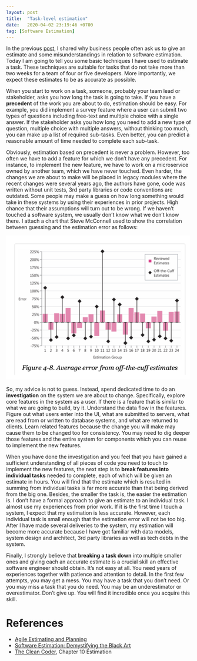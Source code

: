 ```yaml
---
layout: post
title:  "Task-level estimation"
date:   2020-04-02 23:19:46 +0700
tag: [Software Estimation]
---
```

In the previous [post](/2020/03/28/what-is-software-estimation.html), I shared why business people often ask us to give an estimate and some misunderstandings in relation to software estimation. Today I am going to tell you some basic techniques I have used to estimate a task. These techniques are suitable for tasks that do not take more than two weeks for a team of four or five developers. More importantly, we expect these estimates to be as accurate as possible.

When you start to work on a task, someone, probably your team lead or stakeholder, asks you how long the task is going to take. If you have a **precedent** of the work you are about to do, estimation should be easy. For example, you did implement a survey feature where a user can submit two types of questions including free-text and multiple choice with a single answer. If the stakeholder asks you how long you need to add a new type of question, multiple choice with multiple answers, without thinking too much, you can make up a list of required sub-tasks. Even better, you can predict a reasonable amount of time needed to complete each sub-task.

Obviously, estimation based on precedent is never a problem. However, too often we have to add a feature for which we don’t have any precedent. For instance, to implement the new feature, we have to work on a microservice owned by another team, which we have never touched. Even harder, the changes we are about to make will be placed in legacy modules where the recent changes were several years ago, the authors have gone, code was written without unit tests, 3rd party libraries or code conventions are outdated. Some people may make a guess on how long something would take in these systems by using their experiences in prior projects. High chance that their assumptions will turn out to be wrong. If we haven’t touched a software system, we usually don’t know what we don’t know there. I attach a chart that Steve McConnell used to show the correlation between guessing and the estimation error as follows:

<img src="/assets/images/guessing-and-error-20200402.png" alt="guessing-and-error" width="500">

So, my advice is not to guess. Instead, spend dedicated time to do an **investigation** on the system we are about to change. Specifically, explore core features in the system as a user. If there is a feature that is similar to what we are going to build, try it. Understand the data flow in the features. Figure out what users enter into the UI, what are submitted to servers, what are read from or written to database systems, and what are returned to clients. Learn related features because the change you will make may cause them to be changed too for consistency. You may need to dig deeper those features and the entire system for components which you can reuse to implement the new features.

When you have done the investigation and you feel that you have gained a sufficient understanding of all pieces of code you need to touch to implement the new features, the next step is to **break features into individual tasks** needed to complete, each of which will be given an estimate in hours. You will find that the estimate which is resulted in summing from individual tasks is far more accurate than that being derived from the big one. Besides, the smaller the task is, the easier the estimation is. I don’t have a formal approach to give an estimate to an individual task. I almost use my experiences from prior work. If it is the first time I touch a system, I expect that my estimation is less accurate. However, each individual task is small enough that the estimation error will not be too big. After I have made several deliveries to the system, my estimation will become more accurate because I have got familiar with data models, system design and architect, 3rd party libraries as well as tech debts in the system.

Finally, I strongly believe that **breaking a task down** into multiple smaller ones and giving each an accurate estimate is a crucial skill an effective software engineer should obtain. It’s not easy at all. You need years of experiences together with patience and attention to detail. In the first few attempts, you may get a mess. You may have a task that you don’t need. Or you may miss a task that you do need. You may be an underestimator or overestimator. Don’t give up. You will find it incredible once you acquire this skill.

# References

- [Agile Estimating and Planning](https://www.amazon.com/Agile-Estimating-Planning-Mike-Cohn/dp/0131479415)
- [Software Estimation: Demystifying the Black Art](https://www.amazon.com/Software-Estimation-Demystifying-Developer-Practices/dp/0735605351)
- [The Clean Coder](https://www.amazon.com/Clean-Coder-Conduct-Professional-Programmers/dp/0137081073), Chapter 10 Estimation
